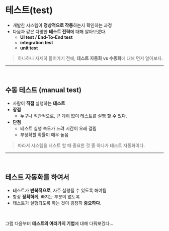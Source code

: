 # **테스트(test)**
- 개발한 시스템이 **정상적으로 작동**하는지 확인하는 과정
- 다음과 같은 다양한 **테스트 전략**에 대해 알아보겠다.
    - **UI test / End-To-End test**
    - **integration test**
    - **unit test**

> 하나하나 자세히 들어가기 전에, **테스트 자동화 vs 수동화**에 대해 먼저 알아보자.
---

<br>

## **수동 테스트** (manual test)
- 사람이 **직접** 실행하는 **테스트**
- **장점**
    - 누구나 직관적으로, 큰 계획 없이 테스트를 실행 할 수 있다.
- **단점**
    - 테스트 실행 속도가 느려 시간이 오래 걸림
    - 부정확할 확률이 매우 높음

> 따라서 시스템을 테스트 할 때 중요한 것 중 하나가 테스트 자동화이다.
---

<br>

## **테스트 자동화**를 하여서
- 테스트가 **반복적으로**, 자주 실행될 수 있도록 해야됨
- 항상 **정확하게**, 빠지는 부분이 없도록  
- 테스트가 실행되도록 하는 것이 굉장히 **중요하다**.  

<br>

그럼 다음부터 **테스트의 여러가지 기법**에 대해 다뤄보겠다...
